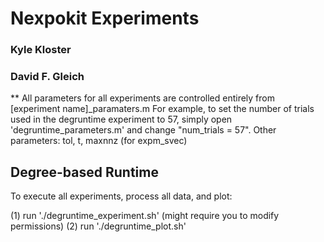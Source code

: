 Nexpokit Experiments
===============================================================================

### Kyle Kloster
### David F. Gleich

** All parameters for all experiments are controlled entirely from [experiment name]_paramaters.m
For example, to set the number of trials used in the degruntime experiment to 57, simply open
'degruntime_parameters.m' and change "num_trials = 57". Other parameters: tol, t, maxnnz (for expm_svec)

Degree-based Runtime
-----------------

To execute all experiments, process all data, and plot:

(1) run './degruntime_experiment.sh'  (might require you to modify permissions)
(2) run './degruntime_plot.sh'
